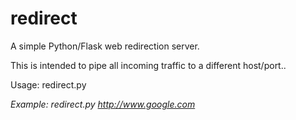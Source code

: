 redirect
========

A simple Python/Flask web redirection server.

This is intended to pipe all incoming traffic to a different host/port..

Usage: redirect.py <address>
Example: redirect.py http://www.google.com
